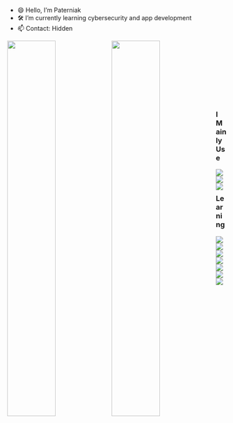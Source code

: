 - 😄 Hello, I’m Paterniak
- 🛠 I’m currently learning cybersecurity and app development
- 📫 Contact: Hidden


<img align="left" width="47%" src="https://github-readme-stats.vercel.app/api?username=Paterniak&show_icons=true&theme=dark">
<img align="left" width="47%" src="https://github-readme-stats.vercel.app/api/top-langs/?username=Paterniak&layout=compact"><br><br><br><br><br><br><br><br>

<h3><b>I Mainly Use </b></h3>
<img align="left" src="https://img.shields.io/badge/Windows-0078D6?style=for-the-badge&logo=windows&logoColor=white">
<img align="left" src="https://img.shields.io/badge/Android-3DDC84?style=for-the-badge&logo=android&logoColor=white">
<img align="left" src="https://img.shields.io/badge/parrot_security-%2315E0ED.svg?style=for-the-badge&logo=parrotsecurity&logoColor=white">
<br><br>

<h3><b>Learning</b></h3>
<img align="left" src="https://img.shields.io/badge/mysql-4479A1.svg?style=for-the-badge&logo=mysql&logoColor=white">
<img align="left" src="https://img.shields.io/badge/angular-%23DD0031.svg?style=for-the-badge&logo=angular&logoColor=white">
<img align="left" src="https://img.shields.io/badge/bootstrap-%238511FA.svg?style=for-the-badge&logo=bootstrap&logoColor=white">
<img align="left" src="https://img.shields.io/badge/c%23-%23239120.svg?style=for-the-badge&logo=csharp&logoColor=white">
<img align="left" src="https://img.shields.io/badge/css3-%231572B6.svg?style=for-the-badge&logo=css3&logoColor=white">
<img align="left" src="https://img.shields.io/badge/html5-%23E34F26.svg?style=for-the-badge&logo=html5&logoColor=white">
<img align="left" src="https://img.shields.io/badge/javascript-%23323330.svg?style=for-the-badge&logo=javascript&logoColor=%23F7DF1E">






